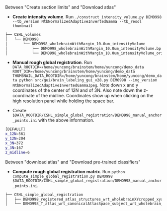 Between "Create section limits" and "Download atlas"

- **Create intensity volume**. Run `./construct_intensity_volume.py DEMO998 --tb_version NtbNormalizedAdaptiveInvertedGamma --tb_resol thumbnail`

```bash
├── CSHL_volumes
│   └── DEMO998
│       └── DEMO998_wholebrainWithMargin_10.0um_intensityVolume
│           ├── DEMO998_wholebrainWithMargin_10.0um_intensityVolume.bp
│           └── DEMO998_wholebrainWithMargin_10.0um_intensityVolume_origin_wrt_wholebrain.txt
```

- **Manual rough global registration**. Run `DATA_ROOTDIR=/home/yuncong/brainstem/home/yuncong/demo_data ROOT_DIR=/home/yuncong/brainstem/home/yuncong/demo_data THUMBNAIL_DATA_ROOTDIR=/home/yuncong/brainstem/home/yuncong/demo_data python src/gui/brain_labeling_gui_v28.py DEMO998 --img_version NtbNormalizedAdaptiveInvertedGammaJpeg`. Note down x and y coordinates of the center of 12N and of 3N. Also note down the z-coordinate of the midline. Coordinates show up when clicking on the high resolution panel while holding the space bar.

- Create `$DATA_ROOTDIR/CSHL_simple_global_registration/DEMO998_manual_anchor_points.ini` with the above information.

```bash
[DEFAULT]
x_12N=561
y_12N=204
x_3N=372
y_3N=167
z_midline=6
```

Between "download atlas" and "Download pre-trained classifiers"

- **Compute rough global registration matrix**. Run `python compute_simple_global_registration.py DEMO998 $DATA_ROOTDIR/CSHL_simple_global_registration/DEMO998_manual_anchor_points.ini`.

```bash
├── CSHL_simple_global_registration
│   ├── DEMO998_registered_atlas_structures_wrt_wholebrainXYcropped_xysecTwoCorners.json
│   └── DEMO998_T_atlas_wrt_canonicalAtlasSpace_subject_wrt_wholebrain_atlasResol.txt
